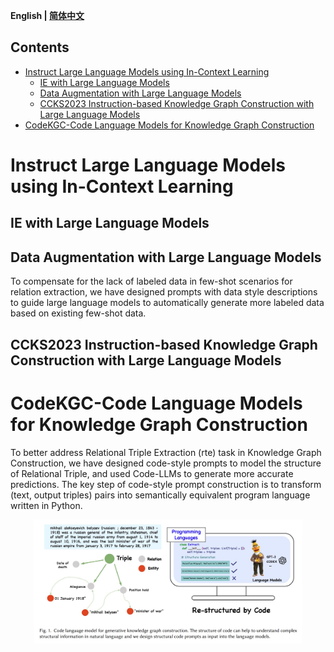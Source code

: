 <p align="left">
    <b> English | <a href="https://github.com/zjunlp/DeepKE/blob/main/example/llm/README_CN.md">简体中文</a> </b>
</p>

## Contents

- [Instruct Large Language Models using In-Context Learning](#instruct-large-language-models-using-in-context-learning)
  - [IE with Large Language Models](#ie-with-large-language-models)
  - [Data Augmentation with Large Language Models](#data-augmentation-with-large-language-models)
  - [CCKS2023 Instruction-based Knowledge Graph Construction with Large Language Models](#ccks2023-instruction-based-knowledge-graph-construction-with-large-language-models)
- [CodeKGC-Code Language Models for Knowledge Graph Construction](#codekgc-code-language-models-for-knowledge-graph-construction)


# Instruct Large Language Models using In-Context Learning

## IE with Large Language Models

## Data Augmentation with Large Language Models

To compensate for the lack of labeled data in few-shot scenarios for relation extraction, we have designed prompts with data style descriptions to guide large language models to automatically generate more labeled data based on existing few-shot data.

## CCKS2023 Instruction-based Knowledge Graph Construction with Large Language Models


# CodeKGC-Code Language Models for Knowledge Graph Construction

To better address Relational Triple Extraction (rte) task in Knowledge Graph Construction, we have designed code-style prompts to model the structure of  Relational Triple, and used Code-LLMs to generate more accurate predictions. The key step of code-style prompt construction is to transform (text, output triples) pairs into semantically equivalent program language written in Python.

<div align=center>
<img src="./CodeKGC/codekgc_figure.png" width="85%" height="75%" />
</div>



